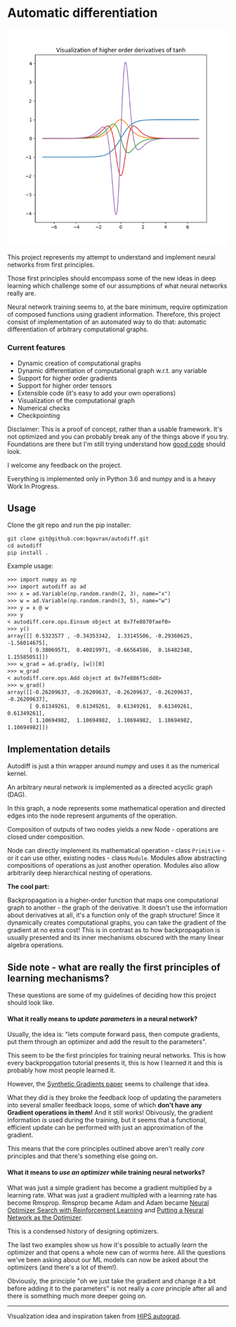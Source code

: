 # Automatic differentiation 

![](/assets/higher_order.png)

This project represents my attempt to understand and implement neural networks from first principles.

Those first principles should encompass some of the new ideas in deep learning which challenge some of our assumptions of what neural networks really are.

Neural network training seems to, at the bare minimum, require optimization of composed functions using gradient information.
Therefore, this project consist of implementation of an automated way to do that: automatic differentiation of arbitrary computational graphs.

### Current features
* Dynamic creation of computational graphs
* Dynamic differentiation of computational graph w.r.t. any variable
* Support for higher order gradients
* Support for higher order tensors
* Extensible code (it's easy to add your own operations)
* Visualization of the computational graph
* Numerical checks
* Checkpointing

Disclaimer: This is a proof of concept, rather than a usable framework. It's not optimized and you can probably break any of the things above if you try. 
Foundations are there but I'm still trying understand how [good code](https://xkcd.com/844/) should look.

I welcome any feedback on the project.

Everything is implemented only in Python 3.6 and numpy and is a heavy Work In Progress.

## Usage

Clone the git repo and run the pip installer:

~~~~
git clone git@github.com:bgavran/autodiff.git
cd autodiff
pip install .
~~~~

Example usage:

~~~~
>>> import numpy as np
>>> import autodiff as ad
>>> x = ad.Variable(np.random.randn(2, 3), name="x")
>>> w = ad.Variable(np.random.randn(3, 5), name="w")
>>> y = x @ w
>>> y
< autodiff.core.ops.Einsum object at 0x7fe8870faef0>
>>> y()
array([[ 0.5323577 , -0.34353342,  1.33145506, -0.29360625, -1.56014675],
       [ 0.38069571,  0.40819971, -0.66564586,  0.16482348,  1.15585051]])
>>> w_grad = ad.grad(y, [w])[0]
>>> w_grad
< autodiff.core.ops.Add object at 0x7fe886f5cdd8>
>>> w_grad()
array([[-0.26209637, -0.26209637, -0.26209637, -0.26209637, -0.26209637],
       [ 0.61349261,  0.61349261,  0.61349261,  0.61349261,  0.61349261],
       [ 1.10694982,  1.10694982,  1.10694982,  1.10694982,  1.10694982]])
~~~~


## Implementation details

Autodiff is just a thin wrapper around numpy and uses it as the numerical kernel.

An arbitrary neural network is implemented as a directed acyclic graph (DAG).

In this graph, a node represents some mathematical operation and directed edges into the node represent arguments of the operation.

Composition of outputs of two nodes yields a new Node - operations are closed under composition.

Node can directly implement its mathematical operation - class `Primitive` - or it can use other, existing nodes - class `Module`.
Modules allow abstracting compositions of operations as just another operation. Modules also allow arbitrarily deep hierarchical nesting of operations.

__The cool part:__

Backpropagation is a higher-order function that maps one computational graph to another - the graph of the derivative.
It doesn't use the information about derivatives at all, it's a function only of the graph structure!
Since it dynamically creates computational graphs, you can take the gradient of the gradient at no extra cost!
This is in contrast as to how backpropagation is usually presented and its inner mechanisms obscured with the many linear algebra operations. 

## Side note - what are really the first principles of learning mechanisms? 

These questions are some of my guidelines of deciding how this project should look like.

#### What it really means to _update parameters_ in a neural network?

Usually, the idea is: "lets compute forward pass, then compute gradients, put them through an optimizer and add the result to the parameters".

This seem to be the first principles for training neural networks.
This is how every backpropgation tutorial presents it, this is how I learned it and this is probably how most people learned it.

However, the [Synthetic Gradients paper](https://arxiv.org/abs/1608.05343) seems to challenge that idea.

What they did is they broke the feedback loop of updating the parameters into several smaller feedback loops, some of which __don't have any Gradient operations in them!__ And it still works! 
Obivously, the gradient information *is* used during the training, but it seems that a functional, efficient update can be performed with just an approximation of the gradient.

This means that the core principles outlined above aren't really *core* principles and that there's something else going on.

#### What it means to _use an optimizer_ while training neural networks?

What was just a simple gradient has become a gradient multiplied by a learning rate.
What was just a gradient multipled with a learning rate has become Rmsprop.
Rmsprop became Adam and Adam became [Neural Optimizer Search with Reinforcement Learning](http://proceedings.mlr.press/v70/bello17a/bello17a.pdf) and [Putting a Neural Network as the Optimizer](https://arxiv.org/abs/1606.04474).

This is a condensed history of designing optimizers.

The last two examples show us how it's possible to actually _learn_ the optimizer and that opens a whole new can of worms here.
All the questions we've been asking about our ML models can now be asked about the optimizers (and there's a lot of them!).

Obviously, the principle "oh we just take the gradient and change it a bit before adding it to the parameters" is not really a *core* principle after all and there is something much more deeper going on.

---

Visualization idea and inspiration taken from [HIPS autograd](https://github.com/HIPS/autograd).
